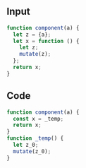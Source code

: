 
## Input

```javascript
function component(a) {
  let z = {a};
  let x = function () {
    let z;
    mutate(z);
  };
  return x;
}

```

## Code

```javascript
function component(a) {
  const x = _temp;
  return x;
}
function _temp() {
  let z_0;
  mutate(z_0);
}

```
      